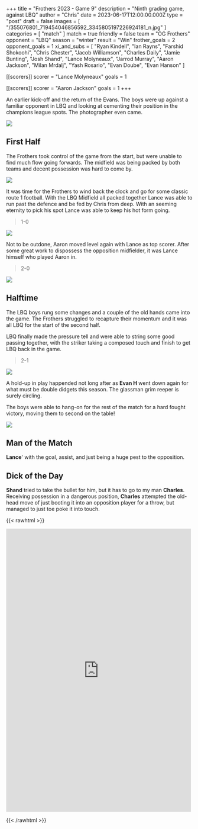 +++
title = "Frothers 2023 - Game 9"
description = "Ninth grading game, against LBQ"
author = "Chris"
date = 2023-06-17T12:00:00.000Z
type = "post"
draft = false
images = [ "/355076801_719454046856592_3345805197226924181_n.jpg" ]
categories = [ "match" ]
match = true
friendly = false
team = "OG Frothers"
opponent = "LBQ"
season = "winter"
result = "Win"
frother_goals = 2
opponent_goals = 1
xi_and_subs = [
  "Ryan Kindell",
  "Ian Rayns",
  "Farshid Shokoohi",
  "Chris Chester",
  "Jacob Williamson",
  "Charles Daily",
  "Jamie Bunting",
  "Josh Shand",
  "Lance Molyneaux",
  "Jarrod Murray",
  "Aaron Jackson",
  "Milan Mrdalj",
  "Yash Rosario",
  "Evan Doube",
  "Evan Hanson"
]

[[scorers]]
scorer = "Lance Molyneaux"
goals = 1

[[scorers]]
scorer = "Aaron Jackson"
goals = 1
+++

An earlier kick-off and the return of the Evans. The boys were up against a familiar opponent in LBQ and looking at cementing their position in the champions league spots. The photographer even came.

![](/354576500_719454746856522_3121542777844665919_n.jpg)

## First Half

The Frothers took control of the game from the start, but were unable to find much flow going forwards. The midfield was being packed by both teams and decent possession was hard to come by.

![](/355080615_719454136856583_2350150522894641977_n.jpg)

It was time for the Frothers to wind back the clock and go for some classic route 1 football. With the LBQ Midfield all packed together Lance was able to run past the defence and be fed by Chris from deep. With an seeming eternity to pick his spot Lance was able to keep his hot form going.

> 1-0 

![](/354463905_719449723523691_6610508785232527292_n.jpg)

Not to be outdone, Aaron moved level again with Lance as top scorer. After some great work to dispossess the opposition midfielder, it was Lance himself who played Aaron in.

> 2-0

![](/354551452_719454890189841_4360048926953672714_n.jpg)

## Halftime

The LBQ boys rung some changes and a couple of the old hands came into the game. The Frothers struggled to recapture their momentum and it was all LBQ for the start of the second half.

LBQ finally made the pressure tell and were able to string some good passing together, with the striker taking a composed touch and finish to get LBQ back in the game.

> 2-1

![](/355076801_719454046856592_3345805197226924181_n.jpg)

A hold-up in play happended not long after as **Evan H** went down again for what must be double didgets this season. The glassman grim reeper is surely circling.

The boys were able to hang-on for the rest of the match for a hard fought victory, moving them to second on the table!

![](/354879011_719453853523278_4174886285088428668_n.jpg)

## Man of the Match

**Lance**' with the goal, assist, and just being a huge pest to the opposition.

## Dick of the Day

**Shand** tried to take the bullet for him, but it has to go to my man **Charles**. Receiving possession in a dangerous position, **Charles** attempted the old-head move of just booting it into an opposition player for a throw, but managed to just toe poke it into touch.

{{\< rawhtml >}} <div class="row"><iframe src="https://www.facebook.com/plugins/post.php?href=https%3A%2F%2Fwww.facebook.com%2FNZSundayFootball%2Fposts%2Fpfbid02UqQTMzaNqR31sn23MpCzeBDeJdRH9WPXANjxfC1nC9dAMdXRCWDiTX5TezzL7iPMl&show_text=true&width=500" width="500" height="765" style="border:none;overflow:hidden" scrolling="no" frameborder="0" allowfullscreen="true" allow="autoplay; clipboard-write; encrypted-media; picture-in-picture; web-share"></iframe> </div>

{{\< /rawhtml >}}
